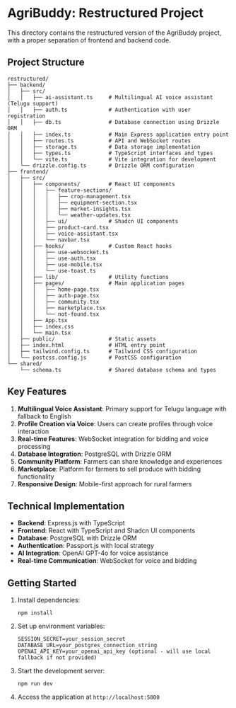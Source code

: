 # AgriBuddy: Restructured Project

This directory contains the restructured version of the AgriBuddy project, with a proper separation of frontend and backend code.

## Project Structure

```
restructured/
├── backend/
│   ├── src/
│   │   ├── ai-assistant.ts     # Multilingual AI voice assistant (Telugu support)
│   │   ├── auth.ts             # Authentication with user registration
│   │   ├── db.ts               # Database connection using Drizzle ORM
│   │   ├── index.ts            # Main Express application entry point
│   │   ├── routes.ts           # API and WebSocket routes
│   │   ├── storage.ts          # Data storage implementation
│   │   ├── types.ts            # TypeScript interfaces and types
│   │   └── vite.ts             # Vite integration for development
│   └── drizzle.config.ts       # Drizzle ORM configuration
├── frontend/
│   ├── src/
│   │   ├── components/         # React UI components
│   │   │   ├── feature-sections/
│   │   │   │   ├── crop-management.tsx
│   │   │   │   ├── equipment-section.tsx
│   │   │   │   ├── market-insights.tsx
│   │   │   │   └── weather-updates.tsx
│   │   │   ├── ui/             # Shadcn UI components
│   │   │   ├── product-card.tsx
│   │   │   ├── voice-assistant.tsx
│   │   │   └── navbar.tsx
│   │   ├── hooks/              # Custom React hooks
│   │   │   ├── use-websocket.ts
│   │   │   ├── use-auth.tsx
│   │   │   ├── use-mobile.tsx
│   │   │   └── use-toast.ts
│   │   ├── lib/                # Utility functions
│   │   ├── pages/              # Main application pages
│   │   │   ├── home-page.tsx
│   │   │   ├── auth-page.tsx
│   │   │   ├── community.tsx
│   │   │   ├── marketplace.tsx
│   │   │   └── not-found.tsx
│   │   ├── App.tsx
│   │   ├── index.css
│   │   └── main.tsx
│   ├── public/                 # Static assets
│   ├── index.html              # HTML entry point
│   ├── tailwind.config.ts      # Tailwind CSS configuration
│   └── postcss.config.js       # PostCSS configuration
└── shared/
    └── schema.ts               # Shared database schema and types
```

## Key Features

1. **Multilingual Voice Assistant**: Primary support for Telugu language with fallback to English
2. **Profile Creation via Voice**: Users can create profiles through voice interaction
3. **Real-time Features**: WebSocket integration for bidding and voice processing
4. **Database Integration**: PostgreSQL with Drizzle ORM
5. **Community Platform**: Farmers can share knowledge and experiences
6. **Marketplace**: Platform for farmers to sell produce with bidding functionality
7. **Responsive Design**: Mobile-first approach for rural farmers

## Technical Implementation

- **Backend**: Express.js with TypeScript
- **Frontend**: React with TypeScript and Shadcn UI components
- **Database**: PostgreSQL with Drizzle ORM
- **Authentication**: Passport.js with local strategy
- **AI Integration**: OpenAI GPT-4o for voice assistance
- **Real-time Communication**: WebSocket for voice and bidding

## Getting Started

1. Install dependencies:
   ```
   npm install
   ```

2. Set up environment variables:
   ```
   SESSION_SECRET=your_session_secret
   DATABASE_URL=your_postgres_connection_string
   OPENAI_API_KEY=your_openai_api_key (optional - will use local fallback if not provided)
   ```

3. Start the development server:
   ```
   npm run dev
   ```

4. Access the application at `http://localhost:5000`